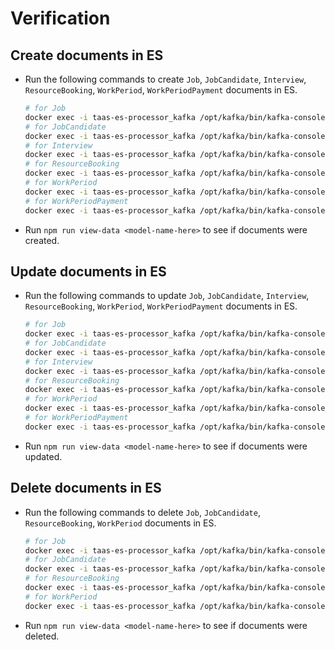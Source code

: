 # Verification

## Create documents in ES

- Run the following commands to create `Job`, `JobCandidate`, `Interview`, `ResourceBooking`, `WorkPeriod`, `WorkPeriodPayment` documents in ES.

  ``` bash
  # for Job
  docker exec -i taas-es-processor_kafka /opt/kafka/bin/kafka-console-producer.sh --broker-list localhost:9092 --topic taas.job.create < test/messages/taas.job.create.event.json
  # for JobCandidate
  docker exec -i taas-es-processor_kafka /opt/kafka/bin/kafka-console-producer.sh --broker-list localhost:9092 --topic taas.jobcandidate.create < test/messages/taas.jobcandidate.create.event.json
  # for Interview
  docker exec -i taas-es-processor_kafka /opt/kafka/bin/kafka-console-producer.sh --broker-list localhost:9092 --topic taas.interview.requested < test/messages/taas.interview.requested.event.json
  # for ResourceBooking
  docker exec -i taas-es-processor_kafka /opt/kafka/bin/kafka-console-producer.sh --broker-list localhost:9092 --topic taas.resourcebooking.create < test/messages/taas.resourcebooking.create.event.json
  # for WorkPeriod
  docker exec -i taas-es-processor_kafka /opt/kafka/bin/kafka-console-producer.sh --broker-list localhost:9092 --topic taas.workperiod.create < test/messages/taas.workperiod.create.event.json
  # for WorkPeriodPayment
  docker exec -i taas-es-processor_kafka /opt/kafka/bin/kafka-console-producer.sh --broker-list localhost:9092 --topic taas.workperiodpayment.create < test/messages/taas.workperiodpayment.create.event.json
  ```

- Run `npm run view-data <model-name-here>` to see if documents were created.

## Update documents in ES
- Run the following commands to update `Job`, `JobCandidate`, `Interview`, `ResourceBooking`, `WorkPeriod`, `WorkPeriodPayment` documents in ES.

  ``` bash
  # for Job
  docker exec -i taas-es-processor_kafka /opt/kafka/bin/kafka-console-producer.sh --broker-list localhost:9092 --topic taas.job.update < test/messages/taas.job.update.event.json
  # for JobCandidate
  docker exec -i taas-es-processor_kafka /opt/kafka/bin/kafka-console-producer.sh --broker-list localhost:9092 --topic taas.jobcandidate.update < test/messages/taas.jobcandidate.update.event.json
  # for Interview
  docker exec -i taas-es-processor_kafka /opt/kafka/bin/kafka-console-producer.sh --broker-list localhost:9092 --topic taas.interview.update < test/messages/taas.interview.update.event.json
  # for ResourceBooking
  docker exec -i taas-es-processor_kafka /opt/kafka/bin/kafka-console-producer.sh --broker-list localhost:9092 --topic taas.resourcebooking.update < test/messages/taas.resourcebooking.update.event.json
  # for WorkPeriod
  docker exec -i taas-es-processor_kafka /opt/kafka/bin/kafka-console-producer.sh --broker-list localhost:9092 --topic taas.workperiod.update < test/messages/taas.workperiod.update.event.json
  # for WorkPeriodPayment
  docker exec -i taas-es-processor_kafka /opt/kafka/bin/kafka-console-producer.sh --broker-list localhost:9092 --topic taas.workperiodpayment.update < test/messages/taas.workperiodpayment.update.event.json
  ```

- Run `npm run view-data <model-name-here>` to see if documents were updated.

## Delete documents in ES
- Run the following commands to delete `Job`, `JobCandidate`, `ResourceBooking`, `WorkPeriod` documents in ES.

  ``` bash
  # for Job
  docker exec -i taas-es-processor_kafka /opt/kafka/bin/kafka-console-producer.sh --broker-list localhost:9092 --topic taas.job.delete < test/messages/taas.job.delete.event.json
  # for JobCandidate
  docker exec -i taas-es-processor_kafka /opt/kafka/bin/kafka-console-producer.sh --broker-list localhost:9092 --topic taas.jobcandidate.delete < test/messages/taas.jobcandidate.delete.event.json
  # for ResourceBooking
  docker exec -i taas-es-processor_kafka /opt/kafka/bin/kafka-console-producer.sh --broker-list localhost:9092 --topic taas.resourcebooking.delete < test/messages/taas.resourcebooking.delete.event.json
  # for WorkPeriod
  docker exec -i taas-es-processor_kafka /opt/kafka/bin/kafka-console-producer.sh --broker-list localhost:9092 --topic taas.workperiod.delete < test/messages/taas.workperiod.delete.event.json
  ```

- Run `npm run view-data <model-name-here>` to see if documents were deleted.
